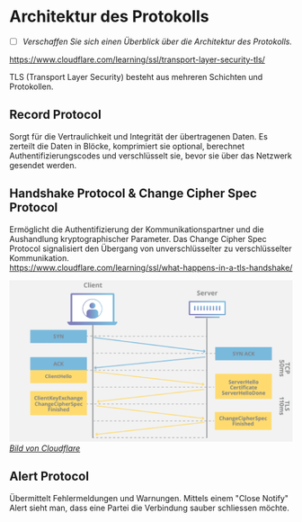 # Architektur des Protokolls
- [ ] *Verschaffen Sie sich einen Überblick über die Architektur des Protokolls.*

<https://www.cloudflare.com/learning/ssl/transport-layer-security-tls/>

TLS (Transport Layer Security) besteht aus mehreren Schichten und Protokollen.

## Record Protocol
Sorgt für die Vertraulichkeit und Integrität der übertragenen Daten. Es zerteilt die Daten in Blöcke, komprimiert sie optional, berechnet Authentifizierungscodes und verschlüsselt sie, bevor sie über das Netzwerk gesendet werden.
## Handshake Protocol & Change Cipher Spec Protocol
Ermöglicht die Authentifizierung der Kommunikationspartner und die Aushandlung kryptographischer Parameter. Das Change Cipher Spec Protocol signalisiert den Übergang von unverschlüsselter zu verschlüsselter Kommunikation.  
<https://www.cloudflare.com/learning/ssl/what-happens-in-a-tls-handshake/>

![handshake](../images/tls-ssl-handshake.png)  
[*Bild von Cloudflare*](https://cf-assets.www.cloudflare.com/slt3lc6tev37/5aYOr5erfyNBq20X5djTco/3c859532c91f25d961b2884bf521c1eb/tls-ssl-handshake.png)

## Alert Protocol
Übermittelt Fehlermeldungen und Warnungen. Mittels einem "Close Notify" Alert sieht man, dass eine Partei die Verbindung sauber schliessen möchte.